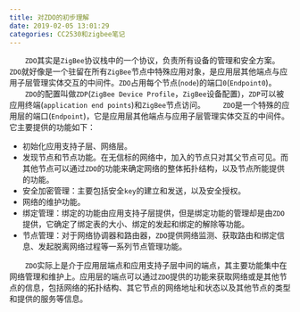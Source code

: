 ```yaml
---
title: 对ZDO的初步理解
date: 2019-02-05 13:01:29
categories: CC2530和zigbee笔记
---
```

&emsp;&emsp;`ZDO`其实是`ZigBee`协议栈中的一个协议，负责所有设备的管理和安全方案。`ZDO`就好像是一个驻留在所有`ZigBee`节点中特殊应用对象，是应用层其他端点与应用子层管理实体交互的中间件。`ZDO`占用每个节点(`node`)的端口`0`(`Endpoint0`)。
&emsp;&emsp;`ZDO`的配置叫做`ZDP`(`ZigBee Device Profile`，`ZigBee`设备配置)，`ZDP`可以被应用终端(`application end points`)和`ZigBee`节点访问。
&emsp;&emsp;`ZDO`是一个特殊的应用层的端口(`Endpoint`)，它是应用层其他端点与应用子层管理实体交互的中间件。它主要提供的功能如下：

- 初始化应用支持子层、网络层。
- 发现节点和节点功能。在无信标的网络中，加入的节点只对其父节点可见。而其他节点可以通过`ZDO`的功能来确定网络的整体拓扑结构，以及节点所能提供的功能。
- 安全加密管理：主要包括安全`key`的建立和发送，以及安全授权。
- 网络的维护功能。
- 绑定管理：绑定的功能由应用支持子层提供，但是绑定功能的管理却是由`ZDO`提供，它确定了绑定表的大小、绑定的发起和绑定的解除等功能。
- 节点管理：对于网络协调器和路由器，`ZDO`提供网络监测、获取路由和绑定信息、发起脱离网络过程等一系列节点管理功能。

&emsp;&emsp;`ZDO`实际上是介于应用层端点和应用支持子层中间的端点，其主要功能集中在网络管理和维护上。应用层的端点可以通过`ZDO`提供的功能来获取网络或是其他节点的信息，包括网络的拓扑结构、其它节点的网络地址和状态以及其他节点的类型和提供的服务等信息。